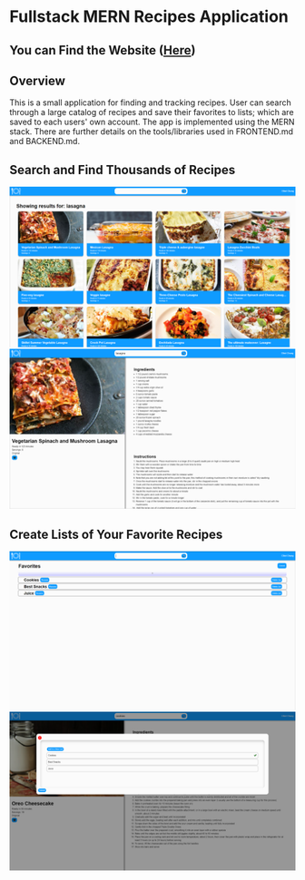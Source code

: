 # Fullstack MERN Recipes Application

## You can Find the Website ([Here](https://react-recipe-app-kappa.vercel.app/))

## Overview

This is a small application for finding and tracking recipes. User can search through a large catalog of recipes and save their favorites to lists; which are saved to each users' own account. The app is implemented using the MERN stack. There are further details on the tools/libraries used in FRONTEND.md and BACKEND.md.

## Search and Find Thousands of Recipes

![Search Page Screenshot](screenshots/searchpage.PNG "Search Page Screenshot")
![Recipe Page Screenshot](screenshots/recipepage.PNG "Recipe Page Screenshot")

## Create Lists of Your Favorite Recipes

![Edit Favorite Page Screenshot](screenshots/editfavoritepage.PNG "Edit Favorite Page Screenshot")
![Add Favorite Screenshot](screenshots/addfavorite.PNG "Add Favorite Screenshot")

